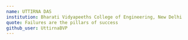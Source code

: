 ```yaml
---
name: UTTIRNA DAS
institution: Bharati Vidyapeeths College of Engineering, New Delhi
quote: Failures are the pillars of success
github_user: UttirnaBVP
---
```

